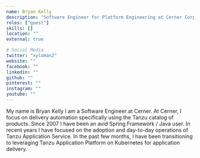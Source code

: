 ```yaml
---
name: Bryan Kelly
description: "Software Engineer for Platform Engineering at Cerner Corp."
roles: ["guest"]
skills: []
location: ""
external: true

# Social Media 
twitter: "xyloman2"
website: ""
facebook: ""
linkedin: ""
github: ""
pinterest: ""
instagram: ""
youtube: ""
---
```


My name is Bryan Kelly I am a Software Engineer at Cerner.  At Cerner, I focus on delivery automation specifically using the Tanzu catalog of products.  Since 2007 I have been an avid Spring Framework / Java user.  In recent years I have focused on the adoption and day-to-day operations of Tanzu Application Service.  In the past few months, I have been transitioning to leveraging Tanzu Application Platform on Kubernetes for application delivery. 